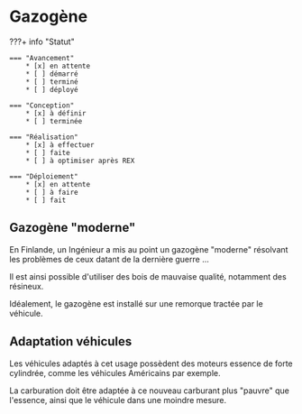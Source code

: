 # Gazogène

???+ info "Statut"

    === "Avancement"
        * [x] en attente
        * [ ] démarré
        * [ ] terminé
        * [ ] déployé

    === "Conception"
        * [x] à définir
        * [ ] terminée

    === "Réalisation"
        * [x] à effectuer
        * [ ] faite
        * [ ] à optimiser après REX

    === "Déploiement"
        * [x] en attente
        * [ ] à faire
        * [ ] fait



## Gazogène "moderne"

En Finlande, un Ingénieur a mis au point un gazogène "moderne" résolvant les problèmes de ceux datant de la dernière guerre ...

Il est ainsi possible d'utiliser des bois de mauvaise qualité, notamment des résineux.

Idéalement, le gazogène est installé sur une remorque tractée par le véhicule.

## Adaptation véhicules 

Les véhicules adaptés à cet usage possèdent des moteurs essence de forte cylindrée, comme les véhicules Américains par exemple.

La carburation doit être adaptée à ce nouveau carburant plus "pauvre" que l'essence, ainsi que le véhicule dans une moindre mesure.